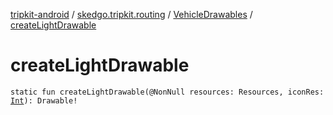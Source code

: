 [tripkit-android](../../index.md) / [skedgo.tripkit.routing](../index.md) / [VehicleDrawables](index.md) / [createLightDrawable](./create-light-drawable.md)

# createLightDrawable

`static fun createLightDrawable(@NonNull resources: Resources, iconRes: `[`Int`](https://kotlinlang.org/api/latest/jvm/stdlib/kotlin/-int/index.html)`): Drawable!`